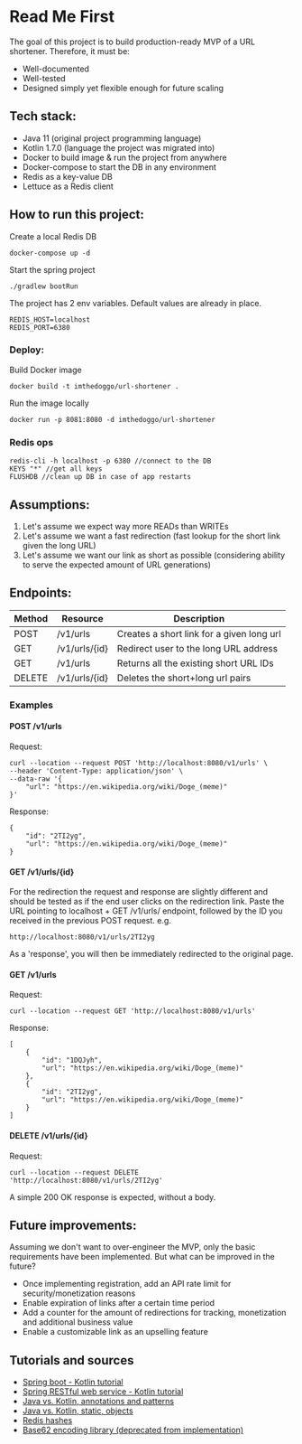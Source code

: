 # Read Me First
The goal of this project is to build production-ready MVP of a URL shortener. Therefore, it must be:
* Well-documented
* Well-tested
* Designed simply yet flexible enough for future scaling

## Tech stack:
* Java 11 (original project programming language)
* Kotlin 1.7.0 (language the project was migrated into)
* Docker to build image & run the project from anywhere
* Docker-compose to start the DB in any environment
* Redis as a key-value DB
* Lettuce as a Redis client

## How to run this project:
Create a local Redis DB
```
docker-compose up -d
```
Start the spring project
```
./gradlew bootRun
```
The project has 2 env variables. Default values are already in place.
```
REDIS_HOST=localhost
REDIS_PORT=6380
```

### Deploy:
Build Docker image
```
docker build -t imthedoggo/url-shortener .
```
Run the image locally
```
docker run -p 8081:8080 -d imthedoggo/url-shortener 
```

### Redis ops
```
redis-cli -h localhost -p 6380 //connect to the DB
KEYS "*" //get all keys
FLUSHDB //clean up DB in case of app restarts
```

## Assumptions:
1. Let's assume we expect way more READs than WRITEs
2. Let's assume we want a fast redirection (fast lookup for the short link given the long URL)
3. Let's assume we want our link as short as possible (considering ability to serve the expected amount of URL generations)

## Endpoints:

| Method | Resource      | Description                               |
|--------|---------------|-------------------------------------------|
| POST   | /v1/urls      | Creates a short link for a given long url |
| GET    | /v1/urls/{id} | Redirect user to the long URL address     |
| GET    | /v1/urls      | Returns all the existing short URL IDs    |
| DELETE | /v1/urls/{id} | Deletes the short+long url pairs          |

### Examples

#### POST /v1/urls
Request:
```
curl --location --request POST 'http://localhost:8080/v1/urls' \
--header 'Content-Type: application/json' \
--data-raw '{
    "url": "https://en.wikipedia.org/wiki/Doge_(meme)"
}'
```
Response:
```
{
    "id": "2TI2yg",
    "url": "https://en.wikipedia.org/wiki/Doge_(meme)"
}
```

#### GET /v1/urls/{id}
For the redirection the request and response are slightly different and should be tested as if the end user clicks on the redirection link.
Paste the URL pointing to localhost + GET /v1/urls/ endpoint, followed by the ID you received in the previous POST request.
e.g.
```
http://localhost:8080/v1/urls/2TI2yg
```
As a 'response', you will then be immediately redirected to the original page.

#### GET /v1/urls
Request:
```
curl --location --request GET 'http://localhost:8080/v1/urls'
```
Response:
```
[
    {
        "id": "1DQJyh",
        "url": "https://en.wikipedia.org/wiki/Doge_(meme)"
    },
    {
        "id": "2TI2yg",
        "url": "https://en.wikipedia.org/wiki/Doge_(meme)"
    }
]
```

#### DELETE /v1/urls/{id}
Request:
```
curl --location --request DELETE 'http://localhost:8080/v1/urls/2TI2yg'
```
A simple 200 OK response is expected, without a body.

## Future improvements:
Assuming we don't want to over-engineer the MVP, only the basic requirements have been implemented.
But what can be improved in the future?
* Once implementing registration, add an API rate limit for security/monetization reasons
* Enable expiration of links after a certain time period
* Add a counter for the amount of redirections for tracking, monetization and additional business value
* Enable a customizable link as an upselling feature

## Tutorials and sources
* [Spring boot - Kotlin tutorial](https://spring.io/guides/tutorials/spring-boot-kotlin/)
* [Spring RESTful web service - Kotlin tutorial](https://kotlinlang.org/docs/jvm-spring-boot-restful.html#add-database-support)
* [Java vs. Kotlin, annotations and patterns](https://levelup.gitconnected.com/kotlin-makes-lombok-obsolete-9ed3318596cb)
* [Java vs. Kotlin, static, objects](https://proandroiddev.com/utils-class-in-kotlin-387a09b8d495)
* [Redis hashes](https://redis.io/docs/data-types/hashes/)
* [Base62 encoding library (deprecated from implementation)](https://github.com/seruco/base62)
